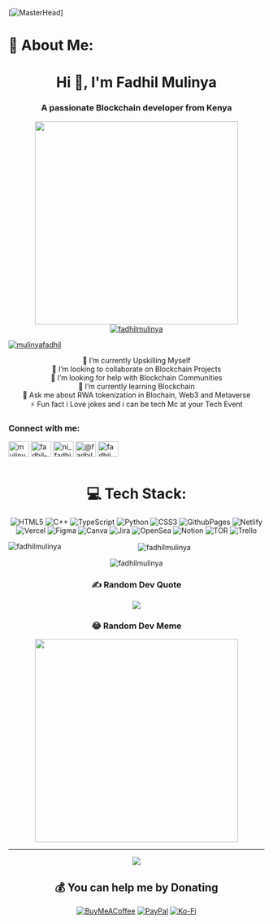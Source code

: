 

[![MasterHead](https://user-images.githubusercontent.com/74038190/213910845-af37a709-8995-40d6-be59-724526e3c3d7.gif)]

# 💫 About Me:

<h1 align="center">Hi 👋, I'm Fadhil Mulinya</h1>
<h3 align="center">A passionate Blockchain developer from Kenya</h3>

<div id="header" align="center">
  <img src="https://user-images.githubusercontent.com/74038190/229223263-cf2e4b07-2615-4f87-9c38-e37600f8381a.gif" width="400/>
</div>


<p align="left"> <a href="https://github.com/ryo-ma/github-profile-trophy"><img src="https://github-profile-trophy.vercel.app/?username=fadhilmulinya" alt="fadhilmulinya" /></a> </p>

<p align="left"> <a href="https://twitter.com/mulinyafadhil" target="blank"><img src="https://img.shields.io/twitter/follow/mulinyafadhil?logo=twitter&style=for-the-badge" alt="mulinyafadhil" /></a> </p>

🔭 I’m currently Upskilling Myself<br>👯 I’m looking to collaborate on Blockchain Projects<br>🤝 I’m looking for help with Blockchain Communities<br>🌱 I’m currently learning Blockchain <br>💬 Ask me about RWA tokenization in Blochain, Web3 and Metaverse<br>⚡ Fun fact i Love jokes and i can be  tech Mc at your Tech Event


<h3 align="left">Connect with me:</h3>
<p align="left">
<a href="https://twitter.com/mulinyafadhil" target="blank"><img align="center" src="https://raw.githubusercontent.com/rahuldkjain/github-profile-readme-generator/master/src/images/icons/Social/twitter.svg" alt="mulinyafadhil" height="30" width="40" /></a>
<a href="https://linkedin.com/in/fadhil-mulinya" target="blank"><img align="center" src="https://raw.githubusercontent.com/rahuldkjain/github-profile-readme-generator/master/src/images/icons/Social/linked-in-alt.svg" alt="fadhil-mulinya" height="30" width="40" /></a>
<a href="https://instagram.com/ni_fadhil" target="blank"><img align="center" src="https://raw.githubusercontent.com/rahuldkjain/github-profile-readme-generator/master/src/images/icons/Social/instagram.svg" alt="ni_fadhil" height="30" width="40" /></a>
<a href="https://medium.com/@fadhilmulinya" target="blank"><img align="center" src="https://raw.githubusercontent.com/rahuldkjain/github-profile-readme-generator/master/src/images/icons/Social/medium.svg" alt="@fadhilmulinya" height="30" width="40" /></a>
<a href="https://discord.gg/fadhil_047" target="blank"><img align="center" src="https://raw.githubusercontent.com/rahuldkjain/github-profile-readme-generator/master/src/images/icons/Social/discord.svg" alt="fadhil_047" height="30" width="40" /></a>
</p>

<div id="header" align="center">
  <img />
</div>

# 💻 Tech Stack:
![HTML5](https://img.shields.io/badge/html5-%23E34F26.svg?style=for-the-badge&logo=html5&logoColor=white) ![C++](https://img.shields.io/badge/c++-%2300599C.svg?style=for-the-badge&logo=c%2B%2B&logoColor=white) ![TypeScript](https://img.shields.io/badge/typescript-%23007ACC.svg?style=for-the-badge&logo=typescript&logoColor=white) ![Python](https://img.shields.io/badge/python-3670A0?style=for-the-badge&logo=python&logoColor=ffdd54) ![CSS3](https://img.shields.io/badge/css3-%231572B6.svg?style=for-the-badge&logo=css3&logoColor=white) ![GithubPages](https://img.shields.io/badge/github%20pages-121013?style=for-the-badge&logo=github&logoColor=white) ![Netlify](https://img.shields.io/badge/netlify-%23000000.svg?style=for-the-badge&logo=netlify&logoColor=#00C7B7) ![Vercel](https://img.shields.io/badge/vercel-%23000000.svg?style=for-the-badge&logo=vercel&logoColor=white) ![Figma](https://img.shields.io/badge/figma-%23F24E1E.svg?style=for-the-badge&logo=figma&logoColor=white) ![Canva](https://img.shields.io/badge/Canva-%2300C4CC.svg?style=for-the-badge&logo=Canva&logoColor=white) ![Jira](https://img.shields.io/badge/jira-%230A0FFF.svg?style=for-the-badge&logo=jira&logoColor=white) ![OpenSea](https://img.shields.io/badge/OpenSea-%232081E2.svg?style=for-the-badge&logo=opensea&logoColor=white) ![Notion](https://img.shields.io/badge/Notion-%23000000.svg?style=for-the-badge&logo=notion&logoColor=white) ![TOR](https://img.shields.io/badge/tor-%237E4798.svg?style=for-the-badge&logo=tor-project&logoColor=white) ![Trello](https://img.shields.io/badge/Trello-%23026AA7.svg?style=for-the-badge&logo=Trello&logoColor=white)


<p><img align="left" src="https://github-readme-stats.vercel.app/api/top-langs?username=fadhilmulinya&show_icons=true&locale=en&layout=compact" alt="fadhilmulinya" /></p>

<p>&nbsp;<img align="center" src="https://github-readme-stats.vercel.app/api?username=fadhilmulinya&show_icons=true&locale=en" alt="fadhilmulinya" /></p>

<p><img align="center" src="https://github-readme-streak-stats.herokuapp.com/?user=fadhilmulinya&" alt="fadhilmulinya" /></p>


### ✍️ Random Dev Quote
![](https://quotes-github-readme.vercel.app/api?type=horizontal&theme=radical)

### 😂 Random Dev Meme
<img src='https://randommeme-five.vercel.app/' style="height: 400px;"/>


---
[![](https://visitcount.itsvg.in/api?id=FadhillMulinya&icon=0&color=0)](https://visitcount.itsvg.in)

  ## 💰 You can help me by Donating
  [![BuyMeACoffee](https://img.shields.io/badge/Buy%20Me%20a%20Coffee-ffdd00?style=for-the-badge&logo=buy-me-a-coffee&logoColor=black)](https://buymeacoffee.com/fadhilmulinya) [![PayPal](https://img.shields.io/badge/PayPal-00457C?style=for-the-badge&logo=paypal&logoColor=white)](https://paypal.me/fadhiligodwill@gmail.com) [![Ko-Fi](https://img.shields.io/badge/Ko--fi-F16061?style=for-the-badge&logo=ko-fi&logoColor=white)](https://ko-fi.com/fadhilmulinya) 

 
  

